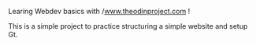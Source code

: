 Learing Webdev basics with /www.theodinproject.com !

This is a simple project to practice structuring a simple website and setup Gt.